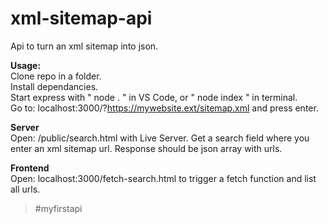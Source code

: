 # xml-sitemap-api

Api to turn an xml sitemap into json. 

**Usage:**  
Clone repo in a folder.  
Install dependancies.  
Start express with " node . " in VS Code, or " node index " in terminal.  
Go to: localhost:3000/?https://mywebsite.ext/sitemap.xml and press enter.   

**Server**  
Open: /public/search.html with Live Server. Get a search field where you enter an xml sitemap url.
Response should be json array with urls.

**Frontend**  
Open: localhost:3000/fetch-search.html to trigger a fetch function and list all urls.  

> #myfirstapi

